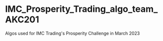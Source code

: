 # IMC_Prosperity_Trading_algo_team_AKC201
Algos used for IMC Trading's Prosperity Challenge in March 2023
